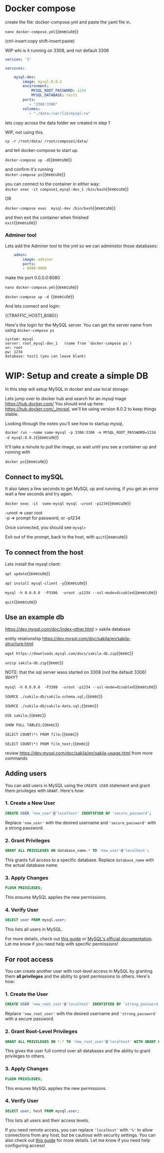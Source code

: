 # Docker compose


create the file: docker-compose.yml  and paste the yaml file in.

`nano docker-compose.yml`{{execute}}

(ctrl-insert:copy shift-insert:paste)

WIP whi is it running on 3308, and not default 3306

```yaml
version: '3'

services:

    mysql-dev:
        image: mysql:8.0.2
        environment:
            MYSQL_ROOT_PASSWORD: 1234
            MYSQL_DATABASE: test1
        ports:
           - "3308:3306"
        volumes:
           - "./data:/var/lib/mysql:rw"
```


lets copy across the data folder we created in step 1

WIP, not using this. 

`cp -r /root/data/ /root/compose1/data/`

and tell docker-compose to start up.

`docker-compose up -d`{{execute}}

and confirm it's running  
`docker-compose ps`{{execute}}


you can connect to the container in either way:  
`docker exec -it compose1_mysql-dev_1 /bin/bash`{{execute}}

OR

`docker-compose exec  mysql-dev /bin/bash`{{execute}}

and then exit the container when finished   
`exit`{{execute}}

### Adminer tool

Lets add the Adminer tool to the yml so we can administor those databases:

``` yaml
    admin:
        image: adminer
        ports:
        - 8080:8080
```

make the port 0.0.0.0:8080

`nano docker-compose.yml`{{execute}}

`docker-compose up -d `{{execute}}

And lets connect and login:


{{TRAFFIC_HOST1_8080}}

Here's the login for the MySQL server. You can get the server name from using `docker-compose ps`

```
system: mysql
server: root_mysql-dev_1   (name from `docker-compose ps`)
un: root
pw: 1234
database: test1 (you can leave blank)
```



# WIP: Setup and create a simple DB

In this step will setup MySQL in docker and use local storage:

Lets jump over to docker hub and search for an mysql mage https://hub.docker.com/
You should end up here: https://hub.docker.com/_/mysql, we'll be using version 8.0.2 to keep things stable.

Looking through the notes you'll see  how to startup mysql, 

`docker run --name some-mysql -p 3306:3306 -e MYSQL_ROOT_PASSWORD=1234 -d mysql:8.0.2`{{execute}}

It'll take a minute to pull the image, so wait until you see a container up and running with

`docker ps`{{execute}}  

## Connect to mySQL

It also takes a few seconds to get MySQL up and running, if you get an error wait a few seconds and try again.

`docker exec -it  some-mysql mysql -uroot -p1234`{{execute}} 

-uroot   => user root  
-p       => prompt for password, or -p1234

Once connected, you should see `mysql>`

Exit out of the prompt, back to the host, with `quit`{{execute}}

## To connect from the host

Lets install the mysql client:

`apt update`{{execute}}

`apt install mysql-client -y`{{execute}}

`mysql -h 0.0.0.0  -P3306  -uroot -p1234 --ssl-mode=disabled`{{execute}}

`quit`{{execute}}


## Use an example db

https://dev.mysql.com/doc/index-other.html > sakila database

entity relationship   https://dev.mysql.com/doc/sakila/en/sakila-structure.html

`wget https://downloads.mysql.com/docs/sakila-db.zip`{{exec}}

`unzip sakila-db.zip`{{exec}}

NOTE: that the sql server wass started on 3308 (not the default 3306) WHY?

`mysql -h 0.0.0.0  -P3308  -uroot -p1234 --ssl-mode=disabled`{{execute}}


`SOURCE ./sakila-db/sakila-schema.sql;`{{exec}}

`SOURCE ./sakila-db/sakila-data.sql;`{{exec}}



`USE sakila;`{{exec}}

`SHOW FULL TABLES;`{{exec}}

`SELECT COUNT(*) FROM film;`{{exec}}

`SELECT COUNT(*) FROM film_text;`{{exec}}


review https://dev.mysql.com/doc/sakila/en/sakila-usage.html  from more commands

## Adding users

You can add users in MySQL using the `CREATE USER` statement and grant them privileges with `GRANT`. Here's how:

### 1. **Create a New User**
```sql
CREATE USER 'new_user'@'localhost' IDENTIFIED BY 'secure_password';
```
Replace `'new_user'` with the desired username and `'secure_password'` with a strong password.

### 2. **Grant Privileges**
```sql
GRANT ALL PRIVILEGES ON database_name.* TO 'new_user'@'localhost';
```
This grants full access to a specific database. Replace `database_name` with the actual database name.

### 3. **Apply Changes**
```sql
FLUSH PRIVILEGES;
```
This ensures MySQL applies the new permissions.

### 4. **Verify User**
```sql
SELECT user FROM mysql.user;
```
This lists all users in MySQL.

For more details, check out [this guide](https://www.digitalocean.com/community/tutorials/how-to-create-a-new-user-and-grant-permissions-in-mysql) or [MySQL's official documentation](https://dev.mysql.com/doc/refman/9.3/en/creating-accounts.html). Let me know if you need help with specific permissions!

## For root access

You can create another user with root-level access in MySQL by granting them **all privileges** and the ability to grant permissions to others. Here's how:

### 1. **Create the User**
```sql
CREATE USER 'new_root_user'@'localhost' IDENTIFIED BY 'strong_password';
```
Replace `'new_root_user'` with the desired username and `'strong_password'` with a secure password.

### 2. **Grant Root-Level Privileges**
```sql
GRANT ALL PRIVILEGES ON *.* TO 'new_root_user'@'localhost' WITH GRANT OPTION;
```
This gives the user full control over all databases and the ability to grant privileges to others.

### 3. **Apply Changes**
```sql
FLUSH PRIVILEGES;
```
This ensures MySQL applies the new permissions.

### 4. **Verify User**
```sql
SELECT user, host FROM mysql.user;
```
This lists all users and their access levels.

If you need remote access, you can replace `'localhost'` with `'%'` to allow connections from any host, but be cautious with security settings. You can also check out [this guide](https://www.digitalocean.com/community/tutorials/how-to-create-a-new-user-and-grant-permissions-in-mysql) for more details. Let me know if you need help configuring access!
